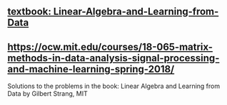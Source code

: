 ## [textbook: Linear-Algebra-and-Learning-from-Data](http://staff.ustc.edu.cn/~ynyang/2023/books/8.pdf)
## https://ocw.mit.edu/courses/18-065-matrix-methods-in-data-analysis-signal-processing-and-machine-learning-spring-2018/
Solutions to the problems in the book: Linear Algebra and Learning from Data by Gilbert Strang, MIT
